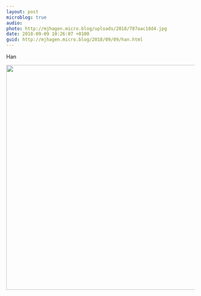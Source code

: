 ```yaml
---
layout: post
microblog: true
audio: 
photo: http://mjhagen.micro.blog/uploads/2018/787aac18d4.jpg
date: 2018-09-09 10:26:07 +0100
guid: http://mjhagen.micro.blog/2018/09/09/han.html
---
```

Han

<img src="http://mjhagen.micro.blog/uploads/2018/787aac18d4.jpg" width="600" height="600" />

